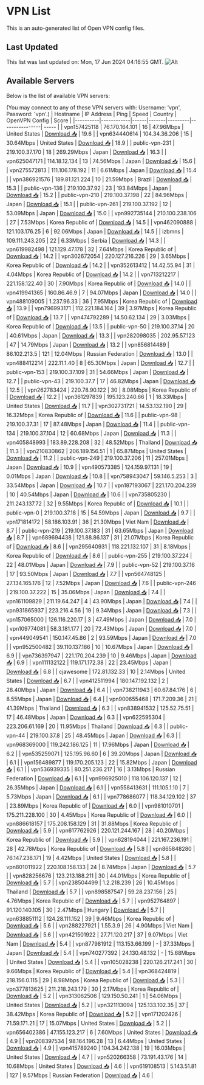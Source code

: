 # VPN List

This is an auto-generated list of Open VPN config files.

## Last Updated

This list was last updated on: Mon, 17 Jun 2024 04:16:55 GMT.
![Alt](https://repobeats.axiom.co/api/embed/186b98318ef1479477931607c1ad7d823f12451f.svg "Repobeats analytics image")

## Available Servers

Below is the list of available VPN servers:

(You may connect to any of these VPN servers with: Username: 'vpn', Password: 'vpn'.)
| Hostname | IP Address | Ping | Speed | Country | OpenVPN Config | Score |
|----------|------------|------|-------|---------|----------------| ----- |
| vpn157425118 | 76.170.164.101 | 16 | 47.96Mbps | United States | [Download 📥](./configs/server_0_US.ovpn) | 19.6 |
| vpn634440614 | 104.34.36.206 | 15 | 30.64Mbps | United States | [Download 📥](./configs/server_1_US.ovpn) | 18.9 |
| public-vpn-231 | 219.100.37.170 | 18 | 269.29Mbps | Japan | [Download 📥](./configs/server_2_JP.ovpn) | 16.3 |
| vpn625047171 | 114.18.12.134 | 13 | 74.56Mbps | Japan | [Download 📥](./configs/server_3_JP.ovpn) | 15.6 |
| vpn275572813 | 111.106.178.192 | 11 | 6.61Mbps | Japan | [Download 📥](./configs/server_4_JP.ovpn) | 15.4 |
| vpn386921576 | 189.81.121.224 | 10 | 21.59Mbps | Brazil | [Download 📥](./configs/server_5_BR.ovpn) | 15.3 |
| public-vpn-136 | 219.100.37.92 | 23 | 193.84Mbps | Japan | [Download 📥](./configs/server_6_JP.ovpn) | 15.2 |
| public-vpn-210 | 219.100.37.198 | 22 | 84.96Mbps | Japan | [Download 📥](./configs/server_7_JP.ovpn) | 15.1 |
| public-vpn-261 | 219.100.37.192 | 12 | 53.09Mbps | Japan | [Download 📥](./configs/server_8_JP.ovpn) | 15.0 |
| vpn992735144 | 210.100.238.106 | 27 | 7.53Mbps | Korea Republic of | [Download 📥](./configs/server_9_KR.ovpn) | 14.5 |
| vpn462090888 | 121.103.176.25 | 6 | 92.06Mbps | Japan | [Download 📥](./configs/server_10_JP.ovpn) | 14.5 |
| izbmns | 109.111.243.205 | 22 | 6.33Mbps | Serbia | [Download 📥](./configs/server_11_RS.ovpn) | 14.3 |
| vpn619982498 | 121.129.47.178 | 32 | 7.64Mbps | Korea Republic of | [Download 📥](./configs/server_12_KR.ovpn) | 14.2 |
| vpn302672054 | 220.127.216.226 | 29 | 3.65Mbps | Korea Republic of | [Download 📥](./configs/server_13_KR.ovpn) | 14.2 |
| vpn352613412 | 14.42.55.94 | 31 | 4.04Mbps | Korea Republic of | [Download 📥](./configs/server_14_KR.ovpn) | 14.2 |
| vpn713212217 | 221.158.122.40 | 30 | 7.90Mbps | Korea Republic of | [Download 📥](./configs/server_15_KR.ovpn) | 14.0 |
| vpn419941365 | 160.86.46.9 | 7 | 94.07Mbps | Japan | [Download 📥](./configs/server_16_JP.ovpn) | 14.0 |
| vpn488109005 | 1.237.96.33 | 36 | 7.95Mbps | Korea Republic of | [Download 📥](./configs/server_17_KR.ovpn) | 13.9 |
| vpn796993171 | 112.221.184.164 | 39 | 3.97Mbps | Korea Republic of | [Download 📥](./configs/server_18_KR.ovpn) | 13.7 |
| vpn474792289 | 14.50.62.134 | 29 | 3.03Mbps | Korea Republic of | [Download 📥](./configs/server_19_KR.ovpn) | 13.5 |
| public-vpn-50 | 219.100.37.14 | 20 | 40.61Mbps | Japan | [Download 📥](./configs/server_20_JP.ovpn) | 13.3 |
| vpn282098035 | 202.95.57.123 | 47 | 14.79Mbps | Japan | [Download 📥](./configs/server_21_JP.ovpn) | 13.2 |
| vpn856814489 | 86.102.213.5 | 121 | 12.04Mbps | Russian Federation | [Download 📥](./configs/server_22_RU.ovpn) | 13.0 |
| vpn488412214 | 222.11.1.40 | 8 | 65.30Mbps | Japan | [Download 📥](./configs/server_23_JP.ovpn) | 12.7 |
| public-vpn-153 | 219.100.37.109 | 31 | 54.66Mbps | Japan | [Download 📥](./configs/server_24_JP.ovpn) | 12.7 |
| public-vpn-43 | 219.100.37.7 | 17 | 46.82Mbps | Japan | [Download 📥](./configs/server_25_JP.ovpn) | 12.5 |
| vpn262783424 | 220.78.90.122 | 30 | 8.08Mbps | Korea Republic of | [Download 📥](./configs/server_26_KR.ovpn) | 12.2 |
| vpn361297839 | 195.123.240.66 | 1 | 18.33Mbps | United States | [Download 📥](./configs/server_27_US.ovpn) | 11.7 |
| vpn302731721 | 14.53.132.190 | 29 | 16.32Mbps | Korea Republic of | [Download 📥](./configs/server_28_KR.ovpn) | 11.6 |
| public-vpn-98 | 219.100.37.31 | 17 | 87.48Mbps | Japan | [Download 📥](./configs/server_29_JP.ovpn) | 11.4 |
| public-vpn-134 | 219.100.37.104 | 12 | 60.68Mbps | Japan | [Download 📥](./configs/server_30_JP.ovpn) | 11.3 |
| vpn405848993 | 183.89.228.208 | 32 | 48.52Mbps | Thailand | [Download 📥](./configs/server_31_TH.ovpn) | 11.3 |
| vpn210830862 | 206.189.156.51 | 1 | 65.87Mbps | United States | [Download 📥](./configs/server_32_US.ovpn) | 11.2 |
| public-vpn-249 | 219.100.37.206 | 11 | 257.01Mbps | Japan | [Download 📥](./configs/server_33_JP.ovpn) | 10.9 |
| vpn490573385 | 124.159.97.131 | 19 | 0.01Mbps | Japan | [Download 📥](./configs/server_34_JP.ovpn) | 10.8 |
| vpn758943047 | 59.146.5.253 | 3 | 33.54Mbps | Japan | [Download 📥](./configs/server_35_JP.ovpn) | 10.7 |
| vpn187193067 | 221.170.204.239 | 10 | 40.54Mbps | Japan | [Download 📥](./configs/server_36_JP.ovpn) | 10.6 |
| vpn735805230 | 211.243.137.72 | 32 | 9.55Mbps | Korea Republic of | [Download 📥](./configs/server_37_KR.ovpn) | 10.1 |
| public-vpn-0 | 219.100.37.18 | 15 | 54.59Mbps | Japan | [Download 📥](./configs/server_38_JP.ovpn) | 9.7 |
| vpn171814172 | 58.186.103.91 | 36 | 21.30Mbps | Viet Nam | [Download 📥](./configs/server_39_VN.ovpn) | 8.7 |
| public-vpn-219 | 219.100.37.183 | 31 | 63.65Mbps | Japan | [Download 📥](./configs/server_40_JP.ovpn) | 8.7 |
| vpn689694438 | 121.88.86.137 | 31 | 21.07Mbps | Korea Republic of | [Download 📥](./configs/server_41_KR.ovpn) | 8.6 |
| vpn295640931 | 118.221.132.107 | 31 | 8.18Mbps | Korea Republic of | [Download 📥](./configs/server_42_KR.ovpn) | 8.6 |
| public-vpn-255 | 219.100.37.224 | 22 | 48.01Mbps | Japan | [Download 📥](./configs/server_43_JP.ovpn) | 7.9 |
| public-vpn-52 | 219.100.37.16 | 17 | 93.50Mbps | Japan | [Download 📥](./configs/server_44_JP.ovpn) | 7.7 |
| vpn564748125 | 27.134.165.176 | 12 | 7.52Mbps | Japan | [Download 📥](./configs/server_45_JP.ovpn) | 7.6 |
| public-vpn-246 | 219.100.37.222 | 15 | 35.06Mbps | Japan | [Download 📥](./configs/server_46_JP.ovpn) | 7.4 |
| vpn161109829 | 211.19.64.247 | 4 | 43.90Mbps | Japan | [Download 📥](./configs/server_47_JP.ovpn) | 7.4 |
| vpn931865937 | 223.216.4.56 | 19 | 9.34Mbps | Japan | [Download 📥](./configs/server_48_JP.ovpn) | 7.3 |
| vpn157065000 | 126.116.220.17 | 3 | 47.49Mbps | Japan | [Download 📥](./configs/server_49_JP.ovpn) | 7.0 |
| vpn109774081 | 58.3.181.177 | 20 | 72.43Mbps | Japan | [Download 📥](./configs/server_50_JP.ovpn) | 7.0 |
| vpn449049541 | 150.147.45.86 | 2 | 93.59Mbps | Japan | [Download 📥](./configs/server_51_JP.ovpn) | 7.0 |
| vpn952500482 | 39.110.137.186 | 10 | 10.67Mbps | Japan | [Download 📥](./configs/server_52_JP.ovpn) | 6.9 |
| vpn736397947 | 221.170.204.239 | 10 | 9.46Mbps | Japan | [Download 📥](./configs/server_53_JP.ovpn) | 6.9 |
| vpn111132122 | 119.171.172.38 | 22 | 23.45Mbps | Japan | [Download 📥](./configs/server_54_JP.ovpn) | 6.8 |
| cjawesome | 172.81.132.33 | 10 | 2.14Mbps | United States | [Download 📥](./configs/server_55_US.ovpn) | 6.7 |
| vpn412511994 | 180.147.192.132 | 2 | 28.40Mbps | Japan | [Download 📥](./configs/server_56_JP.ovpn) | 6.4 |
| vpn738211943 | 60.67.84.176 | 6 | 8.55Mbps | Japan | [Download 📥](./configs/server_57_JP.ovpn) | 6.4 |
| vpn900655468 | 171.7.209.36 | 21 | 41.39Mbps | Thailand | [Download 📥](./configs/server_58_TH.ovpn) | 6.3 |
| vpn838941532 | 125.52.75.51 | 17 | 46.48Mbps | Japan | [Download 📥](./configs/server_59_JP.ovpn) | 6.3 |
| vpn622595304 | 223.206.61.169 | 20 | 11.95Mbps | Thailand | [Download 📥](./configs/server_60_TH.ovpn) | 6.3 |
| public-vpn-44 | 219.100.37.8 | 25 | 48.45Mbps | Japan | [Download 📥](./configs/server_61_JP.ovpn) | 6.3 |
| vpn968369000 | 119.242.186.125 | 11 | 17.96Mbps | Japan | [Download 📥](./configs/server_62_JP.ovpn) | 6.2 |
| vpn535259071 | 125.195.96.60 | 6 | 39.20Mbps | Japan | [Download 📥](./configs/server_63_JP.ovpn) | 6.1 |
| vpn156489877 | 119.170.205.123 | 22 | 15.82Mbps | Japan | [Download 📥](./configs/server_64_JP.ovpn) | 6.1 |
| vpn536939335 | 80.251.236.217 | 16 | 3.13Mbps | Russian Federation | [Download 📥](./configs/server_65_RU.ovpn) | 6.1 |
| vpn996925010 | 118.106.120.137 | 12 | 26.35Mbps | Japan | [Download 📥](./configs/server_66_JP.ovpn) | 6.1 |
| vpn558413631 | 111.105.1.10 | 7 | 5.73Mbps | Japan | [Download 📥](./configs/server_67_JP.ovpn) | 6.1 |
| vpn778686077 | 118.34.129.102 | 37 | 23.89Mbps | Korea Republic of | [Download 📥](./configs/server_68_KR.ovpn) | 6.0 |
| vpn981010701 | 175.211.228.100 | 30 | 4.45Mbps | Korea Republic of | [Download 📥](./configs/server_69_KR.ovpn) | 6.0 |
| vpn886618157 | 175.208.158.129 | 31 | 31.88Mbps | Korea Republic of | [Download 📥](./configs/server_70_KR.ovpn) | 5.9 |
| vpn617762926 | 220.121.244.167 | 28 | 40.20Mbps | Korea Republic of | [Download 📥](./configs/server_71_KR.ovpn) | 5.9 |
| vpn628194044 | 221.167.236.191 | 28 | 42.78Mbps | Korea Republic of | [Download 📥](./configs/server_72_KR.ovpn) | 5.8 |
| vpn865848280 | 76.147.238.171 | 19 | 4.42Mbps | United States | [Download 📥](./configs/server_73_US.ovpn) | 5.8 |
| vpn801011922 | 220.108.158.133 | 24 | 8.74Mbps | Japan | [Download 📥](./configs/server_74_JP.ovpn) | 5.7 |
| vpn828256676 | 123.213.188.211 | 30 | 44.01Mbps | Korea Republic of | [Download 📥](./configs/server_75_KR.ovpn) | 5.7 |
| vpn238504499 | 1.2.218.239 | 26 | 10.45Mbps | Thailand | [Download 📥](./configs/server_76_TH.ovpn) | 5.7 |
| vpn898587547 | 59.28.237.156 | 25 | 4.76Mbps | Korea Republic of | [Download 📥](./configs/server_77_KR.ovpn) | 5.7 |
| vpn952764897 | 91.120.140.105 | 30 | 2.47Mbps | Hungary | [Download 📥](./configs/server_78_HU.ovpn) | 5.7 |
| vpn638851112 | 124.28.111.152 | 39 | 9.46Mbps | Korea Republic of | [Download 📥](./configs/server_79_KR.ovpn) | 5.6 |
| vpn288227921 | 1.55.3.9 | 26 | 4.90Mbps | Viet Nam | [Download 📥](./configs/server_80_VN.ovpn) | 5.6 |
| vpn421501922 | 27.71.120.217 | 37 | 9.07Mbps | Viet Nam | [Download 📥](./configs/server_81_VN.ovpn) | 5.4 |
| vpn877981912 | 113.153.66.199 | - | 37.33Mbps | Japan | [Download 📥](./configs/server_82_JP.ovpn) | 5.4 |
| vpn740277392 | 24.130.48.132 | - | 15.68Mbps | United States | [Download 📥](./configs/server_83_US.ovpn) | 5.4 |
| vpn105028238 | 220.126.217.241 | 30 | 9.66Mbps | Korea Republic of | [Download 📥](./configs/server_84_KR.ovpn) | 5.4 |
| vpn368424819 | 218.156.0.115 | 29 | 8.98Mbps | Korea Republic of | [Download 📥](./configs/server_85_KR.ovpn) | 5.3 |
| vpn377813625 | 211.218.243.179 | 30 | 2.17Mbps | Korea Republic of | [Download 📥](./configs/server_86_KR.ovpn) | 5.2 |
| vpn313062506 | 129.150.50.241 | 1 | 54.06Mbps | United States | [Download 📥](./configs/server_87_US.ovpn) | 5.2 |
| vpn321113094 | 125.133.102.35 | 37 | 38.42Mbps | Korea Republic of | [Download 📥](./configs/server_88_KR.ovpn) | 5.2 |
| vpn171202426 | 71.59.171.21 | 17 | 15.07Mbps | United States | [Download 📥](./configs/server_89_US.ovpn) | 5.2 |
| vpn656402386 | 47.155.123.217 | 6 | 7.60Mbps | United States | [Download 📥](./configs/server_90_US.ovpn) | 4.9 |
| vpn208397534 | 98.164.196.28 | 13 | 6.44Mbps | United States | [Download 📥](./configs/server_91_US.ovpn) | 4.9 |
| vpn415789240 | 104.34.242.138 | 19 | 16.03Mbps | United States | [Download 📥](./configs/server_92_US.ovpn) | 4.7 |
| vpn520266358 | 73.191.43.176 | 14 | 10.68Mbps | United States | [Download 📥](./configs/server_93_US.ovpn) | 4.6 |
| vpn619108513 | 5.143.51.81 | 127 | 9.57Mbps | Russian Federation | [Download 📥](./configs/server_94_RU.ovpn) | 4.6 |
